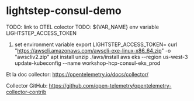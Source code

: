 # lightstep-consul-demo
TODO: link to OTEL colector
TODO: ${VAR_NAME} env variable LIGHTSTEP_ACCESS_TOKEN

1) set environment variable 
    export LIGHTSTEP_ACCESS_TOKEN=
curl "https://awscli.amazonaws.com/awscli-exe-linux-x86_64.zip" -o "awscliv2.zip"
    apt install unzip
    ./aws/install
aws eks --region us-west-3 update-kubeconfig --name workshop-hcp-consul-eks_prod






Et la doc collector: https://opentelemetry.io/docs/collector/

Collector GitHub: https://github.com/open-telemetry/opentelemetry-collector-contrib